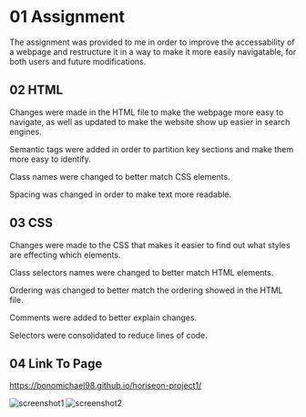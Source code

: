 # 01 Assignment

The assignment was provided to me in order to improve the accessability of a webpage and restructure it in a way to make it more easily navigatable, for both users and future modifications. 

## 02 HTML

Changes were made in the HTML file to make the webpage more easy to navigate, as well as updated to make the website show up easier in search engines. 

Semantic tags were added in order to partition key sections and make them more easy to identify. 

Class names were changed to better match CSS elements.

Spacing was changed in order to make text more readable.

## 03 CSS

Changes were made to the CSS that makes it easier to find out what styles are effecting which elements. 

Class selectors names were changed to better match HTML elements. 

Ordering was changed to better match the ordering showed in the HTML file.

Comments were added to better explain changes.

Selectors were consolidated to reduce lines of code.

## 04 Link To Page
https://bonomichael98.github.io/horiseon-project1/

![screenshot1](https://i.imgur.com/LSadrFI.png)
![screenshot2](https://i.imgur.com/uie2jUT.png)
